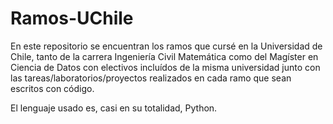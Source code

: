 # Ramos-UChile

En este repositorio se encuentran los ramos que cursé en la Universidad de Chile, tanto de la carrera Ingeniería Civil Matemática como del Magíster en Ciencia de Datos con electivos incluídos de la misma universidad junto con las tareas/laboratorios/proyectos realizados en cada ramo que sean escritos con código.

El lenguaje usado es, casi en su totalidad, Python.
